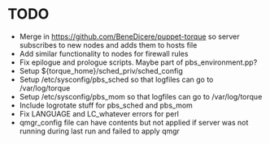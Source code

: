# TODO

* Merge in https://github.com/BeneDicere/puppet-torque so server
  subscribes to new nodes and adds them to hosts file
* Add similar functionality to nodes for firewall rules
* Fix epilogue and prologue scripts. Maybe part of pbs_environment.pp?
* Setup ${torque_home}/sched_priv/sched_config
* Setup /etc/sysconfig/pbs_sched so that logfiles can go to /var/log/torque
* Setup /etc/sysconfig/pbs_mom so that logfiles can go to /var/log/torque
* Include logrotate stuff for pbs_sched and pbs_mom
* Fix LANGUAGE and LC_whatever errors for perl
* qmgr_config file can have contents but not applied if server was not running during
last run and failed to apply qmgr
